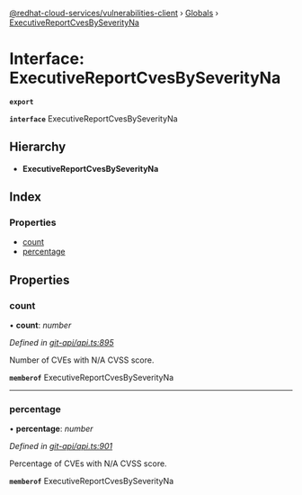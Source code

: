[@redhat-cloud-services/vulnerabilities-client](../README.md) › [Globals](../globals.md) › [ExecutiveReportCvesBySeverityNa](executivereportcvesbyseverityna.md)

# Interface: ExecutiveReportCvesBySeverityNa

**`export`** 

**`interface`** ExecutiveReportCvesBySeverityNa

## Hierarchy

* **ExecutiveReportCvesBySeverityNa**

## Index

### Properties

* [count](executivereportcvesbyseverityna.md#count)
* [percentage](executivereportcvesbyseverityna.md#percentage)

## Properties

###  count

• **count**: *number*

*Defined in [git-api/api.ts:895](https://github.com/RedHatInsights/javascript-clients/blob/master/packages/vulnerabilities/git-api/api.ts#L895)*

Number of CVEs with N/A CVSS score.

**`memberof`** ExecutiveReportCvesBySeverityNa

___

###  percentage

• **percentage**: *number*

*Defined in [git-api/api.ts:901](https://github.com/RedHatInsights/javascript-clients/blob/master/packages/vulnerabilities/git-api/api.ts#L901)*

Percentage of CVEs with N/A CVSS score.

**`memberof`** ExecutiveReportCvesBySeverityNa
